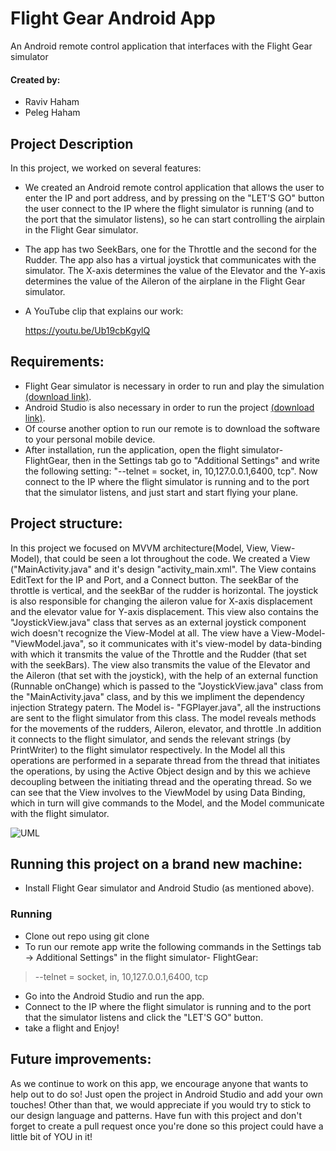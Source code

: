 # Flight Gear Android App
An Android remote control application that interfaces with the Flight Gear simulator 


#### Created by:
- Raviv Haham
- Peleg Haham




Project Description
-
In this project, we worked on several features:
- We created an Android remote control application that allows the user to enter the IP and port address, and by pressing on the "LET'S GO" button the user connect to the IP where the flight simulator is running (and to the port that the simulator listens), so he can start controlling the airplain in the Flight Gear simulator.
- The app has two SeekBars, one for the Throttle and the second for the Rudder. The app also has a virtual joystick that communicates with the simulator.
  The X-axis determines the value of the Elevator and the Y-axis determines the value of the Aileron of the airplane in the Flight Gear simulator.



- A YouTube clip that explains our work: 

   https://youtu.be/Ub19cbKgylQ




## Requirements:

- Flight Gear simulator is necessary in order to run and play the simulation [(download link)](https://www.flightgear.org/download/).
- Android Studio is also necessary in order to run the project [(download link)](https://developer.android.com/studio).
- Of course another option to run our remote is to download the software to your personal mobile device.
- After installation, run the application, open the flight simulator- FlightGear, then in the Settings tab go to "Additional Settings"
 and write the following setting:
"--telnet = socket, in, 10,127.0.0.1,6400, tcp". Now connect to the IP where the flight simulator is running and to the port that the simulator listens, and just start and start flying your plane.

## Project structure:

In this project we focused on MVVM architecture(Model, View, View-Model), that could be seen a lot throughout the code.
We created a View ("MainActivity.java" and it's design "activity_main.xml". The View contains EditText for the IP and Port, and a Connect button.
The seekBar of the throttle is vertical, and the seekBar of the rudder is horizontal. The joystick is also responsible for changing the aileron value for X-axis displacement and the elevator value for Y-axis displacement. This view also contains the "JoystickView.java" class that serves as an external joystick component wich doesn't recognize the View-Model at all. The view have a View-Model- "ViewModel.java", so it communicates with it's view-model by data-binding with which it transmits the value of the Throttle and the Rudder (that set with the seekBars). The view also transmits the value of the Elevator and the Aileron (that set with the joystick), with the help of an external function (Runnable onChange) which is passed to the "JoystickView.java" class from the "MainActivity.java" class, and by this we impliment the dependency injection Strategy patern. The Model is- "FGPlayer.java", all the instructions are sent to the flight simulator from this class. The model reveals methods for the movements of the rudders, Aileron, elevator, and throttle .In addition it connects to the flight simulator, and sends the relevant strings (by PrintWriter) to the flight simulator respectively. In the Model all this operations are performed in a separate thread from the thread that initiates the operations, by using the Active Object design and by this we achieve decoupling between the initiating thread and the operating thread.
So we can see that the View involves to the ViewModel by using Data Binding, which in turn will give commands to the Model, and the Model communicate with the flight simulator.


![UML](https://imgur.com/NPSxlAi.png)

## Running this project on a brand new machine:

- Install Flight Gear simulator and Android Studio (as mentioned above).

### Running

- Clone out repo using git clone
- To run our remote app write the following commands in the Settings tab -> Additional Settings" in the flight simulator- FlightGear:

>    --telnet = socket, in, 10,127.0.0.1,6400, tcp

- Go into the Android Studio and run the app.
- Connect to the IP where the flight simulator is running and to the port that the simulator listens and click the  "LET'S GO" button.
- take a flight and Enjoy!


## Future improvements:

As we continue to work on this app, we encourage anyone that wants to help out to do so!
Just open the project in Android Studio and add your own touches!
Other than that, we would appreciate if you would try to stick to our design language and patterns.
Have fun with this project and don't forget to create a pull request once you're done so this project could have a little bit of YOU in it!

